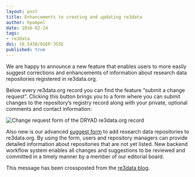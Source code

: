 ```yaml
---
layout: post
title: Enhancements to creating and updating re3data
author: hpampel
date: 2016-02-24
tags:
- re3data
doi: 10.5438/6GEP-3S5E
published: true
---
```

We are happy to announce a new feature that enables users to more easily suggest corrections and enhancements of information about research data repositories registered in re3data.org.

Below every re3data.org record you can find the feature “submit a change request”. Clicking this button brings you to a form where you can submit changes to the repository’s registry record along with your private, optional comments and contact information:

![Change request form of the DRYAD re3data.org record](http://www.re3data.org/wp-content/uploads/2016/02/Enhancements-to-creating-and-updating-the-registry.png)

Also new is our advanced [suggest form](http://service.re3data.org/suggest) to add research data repositories to re3data.org. By using the form, users and repository managers can provide detailed information about repositories that are not yet listed. New backend workflow system enables all changes and suggestions to be reviewed and committed in a timely manner by a member of our editorial board.

This message has been crossposted from the [re3data blog](http://www.re3data.org/2016/02/enhancements-to-creating-and-updating-the-registry/).
